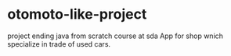 # otomoto-like-project
project ending java from scratch course at sda
App for shop wnich specialize in trade of used cars.
